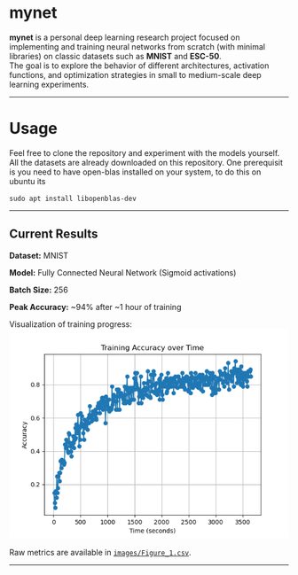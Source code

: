 # mynet

**mynet** is a personal deep learning research project focused on implementing and training neural networks from scratch (with minimal libraries) on classic datasets such as **MNIST** and **ESC-50**.  
The goal is to explore the behavior of different architectures, activation functions, and optimization strategies in small to medium-scale deep learning experiments.

---
# Usage

Feel free to clone the repository and experiment with the models yourself. All the datasets are already downloaded on this repository.
One prerequisit is you need to have open-blas installed on your system, to do this on ubuntu its

```
sudo apt install libopenblas-dev
```

---

## Current Results

**Dataset:** MNIST  

**Model:** Fully Connected Neural Network (Sigmoid activations)  

**Batch Size:** 256

**Peak Accuracy:** ~94% after ~1 hour of training  

Visualization of training progress:  
![MNIST Training Curve](images/Figure_1.png)

Raw metrics are available in [`images/Figure_1.csv`](images/Figure_1.csv).

---


